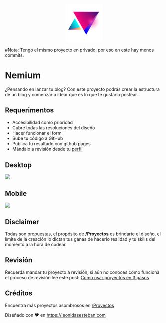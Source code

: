 <div align="center">
<img width="120px"  src="https://raw.githubusercontent.com/no-te-rindas/logo/main/Logo/LeonidasEsteban-destello-envolvente-cuadrada.png" />
</div>

#Nota: Tengo el mismo proyecto en privado, por eso en este hay menos commits.

# Nemium
¿Pensando en lanzar tu blog? Con este proyecto podrás crear la estructura de un blog y comenzar a idear que es lo que te gustaría postear.

## Requerimentos
- Accesibilidad como prioridad
- Cubre todas las resoluciones del diseño
- Hacer funcionar el form
- Sube tu código a GitHub
- Publica tu resultado con github pages
- Mándalo a revisión desde tu [perfil](https://leonidasesteban.com/estudiante)


## Desktop

<img width="400px"  src="https://raw.githubusercontent.com/uxcristopher/imagenes/main/Readmes/nemium/medium-1.png" />


## Mobile

<img width="400px"  src="https://raw.githubusercontent.com/uxcristopher/imagenes/main/Readmes/nemium/nemium.png" />

## Disclaimer 
Todas son propuestas, el propósito de **/Proyectos** es brindarte el diseño, el límite de la creación lo dictan tus ganas de hacerlo realidad y tu skills del momento a la hora de codear.

## Revisión

Recuerda mandar tu proyecto a revisión, si aún no conoces como funciona el proceso de revisión lee este post: [Como usar proyectos en 3 pasos](https://leonidasesteban.com/blog/como-usar-proyectos-en-3-pasos)

## Créditos

Encuentra más proyectos asombrosos en [/Proyectos](https://leonidasesteban.com/proyectos)

Diseñado con ♥️ en https://leonidasesteban.com
